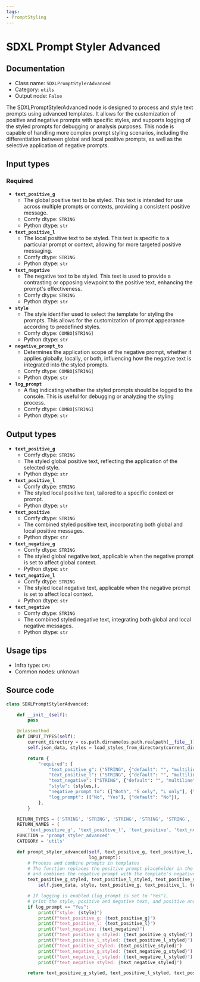 ```yaml
---
tags:
- PromptStyling
---
```


# SDXL Prompt Styler Advanced
## Documentation
- Class name: `SDXLPromptStylerAdvanced`
- Category: `utils`
- Output node: `False`

The SDXLPromptStylerAdvanced node is designed to process and style text prompts using advanced templates. It allows for the customization of positive and negative prompts with specific styles, and supports logging of the styled prompts for debugging or analysis purposes. This node is capable of handling more complex prompt styling scenarios, including the differentiation between global and local positive prompts, as well as the selective application of negative prompts.
## Input types
### Required
- **`text_positive_g`**
    - The global positive text to be styled. This text is intended for use across multiple prompts or contexts, providing a consistent positive message.
    - Comfy dtype: `STRING`
    - Python dtype: `str`
- **`text_positive_l`**
    - The local positive text to be styled. This text is specific to a particular prompt or context, allowing for more targeted positive messaging.
    - Comfy dtype: `STRING`
    - Python dtype: `str`
- **`text_negative`**
    - The negative text to be styled. This text is used to provide a contrasting or opposing viewpoint to the positive text, enhancing the prompt's effectiveness.
    - Comfy dtype: `STRING`
    - Python dtype: `str`
- **`style`**
    - The style identifier used to select the template for styling the prompts. This allows for the customization of prompt appearance according to predefined styles.
    - Comfy dtype: `COMBO[STRING]`
    - Python dtype: `str`
- **`negative_prompt_to`**
    - Determines the application scope of the negative prompt, whether it applies globally, locally, or both, influencing how the negative text is integrated into the styled prompts.
    - Comfy dtype: `COMBO[STRING]`
    - Python dtype: `str`
- **`log_prompt`**
    - A flag indicating whether the styled prompts should be logged to the console. This is useful for debugging or analyzing the styling process.
    - Comfy dtype: `COMBO[STRING]`
    - Python dtype: `str`
## Output types
- **`text_positive_g`**
    - Comfy dtype: `STRING`
    - The styled global positive text, reflecting the application of the selected style.
    - Python dtype: `str`
- **`text_positive_l`**
    - Comfy dtype: `STRING`
    - The styled local positive text, tailored to a specific context or prompt.
    - Python dtype: `str`
- **`text_positive`**
    - Comfy dtype: `STRING`
    - The combined styled positive text, incorporating both global and local positive messages.
    - Python dtype: `str`
- **`text_negative_g`**
    - Comfy dtype: `STRING`
    - The styled global negative text, applicable when the negative prompt is set to affect global context.
    - Python dtype: `str`
- **`text_negative_l`**
    - Comfy dtype: `STRING`
    - The styled local negative text, applicable when the negative prompt is set to affect local context.
    - Python dtype: `str`
- **`text_negative`**
    - Comfy dtype: `STRING`
    - The combined styled negative text, integrating both global and local negative messages.
    - Python dtype: `str`
## Usage tips
- Infra type: `CPU`
- Common nodes: unknown


## Source code
```python
class SDXLPromptStylerAdvanced:

    def __init__(self):
        pass

    @classmethod
    def INPUT_TYPES(self):
        current_directory = os.path.dirname(os.path.realpath(__file__)) + "/data"
        self.json_data, styles = load_styles_from_directory(current_directory)

        return {
            "required": {
                "text_positive_g": ("STRING", {"default": "", "multiline": True}),
                "text_positive_l": ("STRING", {"default": "", "multiline": True}),
                "text_negative": ("STRING", {"default": "", "multiline": True}),
                "style": (styles,),
                "negative_prompt_to": (["Both", "G only", "L only"], {"default": "Both"}),
                "log_prompt": (["No", "Yes"], {"default": "No"}),
            },
        }

    RETURN_TYPES = ('STRING', 'STRING', 'STRING', 'STRING', 'STRING', 'STRING',)
    RETURN_NAMES = (
        'text_positive_g', 'text_positive_l', 'text_positive', 'text_negative_g', 'text_negative_l', 'text_negative',)
    FUNCTION = 'prompt_styler_advanced'
    CATEGORY = 'utils'

    def prompt_styler_advanced(self, text_positive_g, text_positive_l, text_negative, style, negative_prompt_to,
                               log_prompt):
        # Process and combine prompts in templates
        # The function replaces the positive prompt placeholder in the template,
        # and combines the negative prompt with the template's negative prompt, if they exist.
        text_positive_g_styled, text_positive_l_styled, text_positive_styled, text_negative_g_styled, text_negative_l_styled, text_negative_styled = read_sdxl_templates_replace_and_combine_advanced(
            self.json_data, style, text_positive_g, text_positive_l, text_negative, negative_prompt_to)

        # If logging is enabled (log_prompt is set to "Yes"), 
        # print the style, positive and negative text, and positive and negative prompts to the console
        if log_prompt == "Yes":
            print(f"style: {style}")
            print(f"text_positive_g: {text_positive_g}")
            print(f"text_positive_l: {text_positive_l}")
            print(f"text_negative: {text_negative}")
            print(f"text_positive_g_styled: {text_positive_g_styled}")
            print(f"text_positive_l_styled: {text_positive_l_styled}")
            print(f"text_positive_styled: {text_positive_styled}")
            print(f"text_negative_g_styled: {text_negative_g_styled}")
            print(f"text_negative_l_styled: {text_negative_l_styled}")
            print(f"text_negative_styled: {text_negative_styled}")

        return text_positive_g_styled, text_positive_l_styled, text_positive_styled, text_negative_g_styled, text_negative_l_styled, text_negative_styled

```
